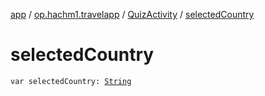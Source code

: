 [app](../../index.md) / [op.hachm1.travelapp](../index.md) / [QuizActivity](index.md) / [selectedCountry](./selected-country.md)

# selectedCountry

`var selectedCountry: `[`String`](https://kotlinlang.org/api/latest/jvm/stdlib/kotlin/-string/index.html)